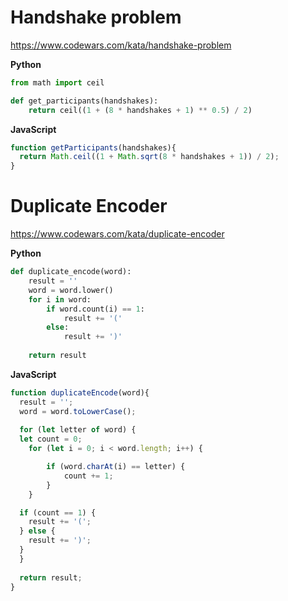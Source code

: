 # Handshake problem
https://www.codewars.com/kata/handshake-problem

**Python**
```Python
from math import ceil

def get_participants(handshakes):
    return ceil((1 + (8 * handshakes + 1) ** 0.5) / 2)
```

**JavaScript**
```JavaScript
function getParticipants(handshakes){
  return Math.ceil((1 + Math.sqrt(8 * handshakes + 1)) / 2);
}
```

# Duplicate Encoder
https://www.codewars.com/kata/duplicate-encoder

**Python**
```Python
def duplicate_encode(word):
    result = ''
    word = word.lower()
    for i in word:
        if word.count(i) == 1:
            result += '('
        else:
            result += ')'
            
    return result
```

**JavaScript**
```JavaScript
function duplicateEncode(word){
  result = '';
  word = word.toLowerCase();
  
  for (let letter of word) {
  let count = 0;
    for (let i = 0; i < word.length; i++) {

        if (word.charAt(i) == letter) {
            count += 1;
        }
    }

  if (count == 1) {
    result += '(';
  } else {
    result += ')';
  }
  }
    
  return result;
}

```
